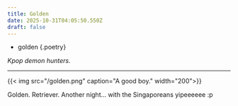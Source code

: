 ```yaml
---
title: Golden
date: 2025-10-31T04:05:50.550Z
draft: false
---
```


- golden
{.poetry}

*Kpop demon hunters.*

---

{{< img src="/golden.png" caption="A good boy." width="200">}}

Golden. Retriever. Another night... with the Singaporeans yipeeeeee :p